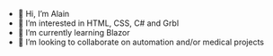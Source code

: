 - 👋 Hi, I’m Alain
- 👀 I’m interested in HTML, CSS, C# and Grbl
- 🌱 I’m currently learning Blazor
- 💞️ I’m looking to collaborate on automation and/or medical projects

<!---
AlainP29/AlainP29 is a ✨ special ✨ repository because its `README.md` (this file) appears on your GitHub profile.
You can click the Preview link to take a look at your changes.
--->
